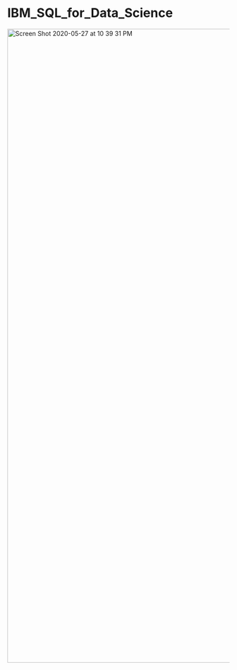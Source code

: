 # IBM_SQL_for_Data_Science

<img width="1435" alt="Screen Shot 2020-05-27 at 10 39 31 PM" src="https://user-images.githubusercontent.com/46945617/83092358-228f8f80-a06b-11ea-8b53-312de7b9afa6.png">
